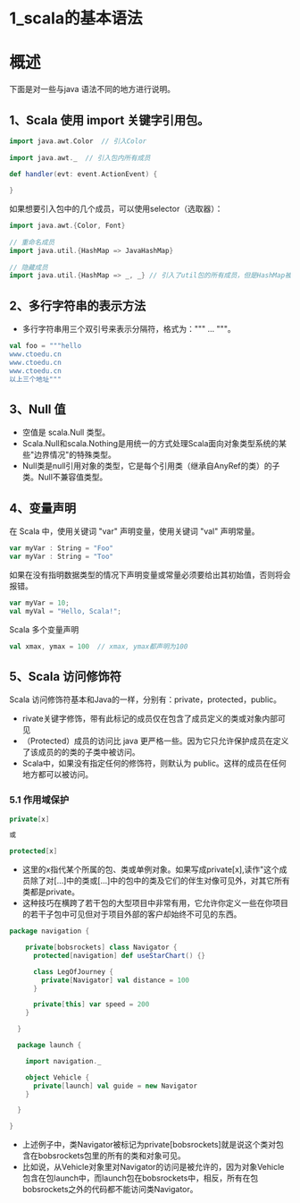 # 1_scala的基本语法

# 概述

下面是对一些与java 语法不同的地方进行说明。

## 1、Scala 使用 import 关键字引用包。

```scala
import java.awt.Color  // 引入Color
 
import java.awt._  // 引入包内所有成员
 
def handler(evt: event.ActionEvent) { 

}
```

如果想要引入包中的几个成员，可以使用selector（选取器）：

```scala
import java.awt.{Color, Font}
 
// 重命名成员
import java.util.{HashMap => JavaHashMap}
 
// 隐藏成员
import java.util.{HashMap => _, _} // 引入了util包的所有成员，但是HashMap被隐藏了
```

## 2、多行字符串的表示方法

* 多行字符串用三个双引号来表示分隔符，格式为：""" ... """。

```scala
val foo = """hello
www.ctoedu.cn
www.ctoedu.cn
www.ctoedu.cn
以上三个地址"""
```

## 3、Null 值


* 空值是 scala.Null 类型。
* Scala.Null和scala.Nothing是用统一的方式处理Scala面向对象类型系统的某些"边界情况"的特殊类型。
* Null类是null引用对象的类型，它是每个引用类（继承自AnyRef的类）的子类。Null不兼容值类型。

## 4、变量声明

在 Scala 中，使用关键词 "var" 声明变量，使用关键词 "val" 声明常量。

```scala
var myVar : String = "Foo"
var myVar : String = "Too"
```

如果在没有指明数据类型的情况下声明变量或常量必须要给出其初始值，否则将会报错。

```scala
var myVar = 10;
val myVal = "Hello, Scala!";
```


Scala 多个变量声明

```scala
val xmax, ymax = 100  // xmax, ymax都声明为100

```

## 5、Scala 访问修饰符

Scala 访问修饰符基本和Java的一样，分别有：private，protected，public。

* rivate关键字修饰，带有此标记的成员仅在包含了成员定义的类或对象内部可见
* （Protected）成员的访问比 java 更严格一些。因为它只允许保护成员在定义了该成员的的类的子类中被访问。
* Scala中，如果没有指定任何的修饰符，则默认为 public。这样的成员在任何地方都可以被访问。

### 5.1 作用域保护

```scala
private[x] 

或 

protected[x]
```

* 这里的x指代某个所属的包、类或单例对象。如果写成private[x],读作"这个成员除了对[…]中的类或[…]中的包中的类及它们的伴生对像可见外，对其它所有类都是private。
* 这种技巧在横跨了若干包的大型项目中非常有用，它允许你定义一些在你项目的若干子包中可见但对于项目外部的客户却始终不可见的东西。


```scala
package navigation {

    private[bobsrockets] class Navigator {
      protected[navigation] def useStarChart() {}

      class LegOfJourney {
        private[Navigator] val distance = 100
      }

      private[this] var speed = 200
    }

  }

  package launch {

    import navigation._

    object Vehicle {
      private[launch] val guide = new Navigator
    }

  }

}
```
* 上述例子中，类Navigator被标记为private[bobsrockets]就是说这个类对包含在bobsrockets包里的所有的类和对象可见。
* 比如说，从Vehicle对象里对Navigator的访问是被允许的，因为对象Vehicle包含在包launch中，而launch包在bobsrockets中，相反，所有在包bobsrockets之外的代码都不能访问类Navigator。

